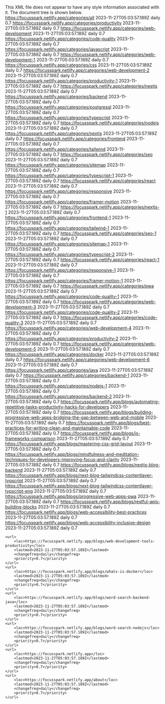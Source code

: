 This XML file does not appear to have any style information associated with it. The document tree is shown below.
<urlset xmlns="http://www.sitemaps.org/schemas/sitemap/0.9" xmlns:news="http://www.google.com/schemas/sitemap-news/0.9"
    xmlns:xhtml="http://www.w3.org/1999/xhtml" xmlns:mobile="http://www.google.com/schemas/sitemap-mobile/1.0"
    xmlns:image="http://www.google.com/schemas/sitemap-image/1.1"
    xmlns:video="http://www.google.com/schemas/sitemap-video/1.1">
    <url>
        <loc>https://focusspark.netlify.app/categories/all</loc>
        <lastmod>2023-11-27T05:03:57.189Z</lastmod>
        <changefreq>daily</changefreq>
        <priority>0.7</priority>
    </url>
    <url>
        <loc>https://focusspark.netlify.app/categories/productivity</loc>
        <lastmod>2023-11-27T05:03:57.189Z</lastmod>
        <changefreq>daily</changefreq>
        <priority>0.7</priority>
    </url>
    <url>
        <loc>https://focusspark.netlify.app/categories/web-development</loc>
        <lastmod>2023-11-27T05:03:57.189Z</lastmod>
        <changefreq>daily</changefreq>
        <priority>0.7</priority>
    </url>
    <url>
        <loc>https://focusspark.netlify.app/categories/code-quality</loc>
        <lastmod>2023-11-27T05:03:57.189Z</lastmod>
        <changefreq>daily</changefreq>
        <priority>0.7</priority>
    </url>
    <url>
        <loc>https://focusspark.netlify.app/categories/javascript</loc>
        <lastmod>2023-11-27T05:03:57.189Z</lastmod>
        <changefreq>daily</changefreq>
        <priority>0.7</priority>
    </url>
    <url>
        <loc>https://focusspark.netlify.app/categories/web-development-1</loc>
        <lastmod>2023-11-27T05:03:57.189Z</lastmod>
        <changefreq>daily</changefreq>
        <priority>0.7</priority>
    </url>
    <url>
        <loc>https://focusspark.netlify.app/categories/css</loc>
        <lastmod>2023-11-27T05:03:57.189Z</lastmod>
        <changefreq>daily</changefreq>
        <priority>0.7</priority>
    </url>
    <url>
        <loc>https://focusspark.netlify.app/categories/web-development-2</loc>
        <lastmod>2023-11-27T05:03:57.189Z</lastmod>
        <changefreq>daily</changefreq>
        <priority>0.7</priority>
    </url>
    <url>
        <loc>https://focusspark.netlify.app/categories/productivity-1</loc>
        <lastmod>2023-11-27T05:03:57.189Z</lastmod>
        <changefreq>daily</changefreq>
        <priority>0.7</priority>
    </url>
    <url>
        <loc>https://focusspark.netlify.app/categories/nestjs</loc>
        <lastmod>2023-11-27T05:03:57.189Z</lastmod>
        <changefreq>daily</changefreq>
        <priority>0.7</priority>
    </url>
    <url>
        <loc>https://focusspark.netlify.app/categories/backend</loc>
        <lastmod>2023-11-27T05:03:57.189Z</lastmod>
        <changefreq>daily</changefreq>
        <priority>0.7</priority>
    </url>
    <url>
        <loc>https://focusspark.netlify.app/categories/postgresql</loc>
        <lastmod>2023-11-27T05:03:57.189Z</lastmod>
        <changefreq>daily</changefreq>
        <priority>0.7</priority>
    </url>
    <url>
        <loc>https://focusspark.netlify.app/categories/typescript</loc>
        <lastmod>2023-11-27T05:03:57.189Z</lastmod>
        <changefreq>daily</changefreq>
        <priority>0.7</priority>
    </url>
    <url>
        <loc>https://focusspark.netlify.app/categories/nodejs</loc>
        <lastmod>2023-11-27T05:03:57.189Z</lastmod>
        <changefreq>daily</changefreq>
        <priority>0.7</priority>
    </url>
    <url>
        <loc>https://focusspark.netlify.app/categories/nextjs</loc>
        <lastmod>2023-11-27T05:03:57.189Z</lastmod>
        <changefreq>daily</changefreq>
        <priority>0.7</priority>
    </url>
    <url>
        <loc>https://focusspark.netlify.app/categories/frontend</loc>
        <lastmod>2023-11-27T05:03:57.189Z</lastmod>
        <changefreq>daily</changefreq>
        <priority>0.7</priority>
    </url>
    <url>
        <loc>https://focusspark.netlify.app/categories/tailwind</loc>
        <lastmod>2023-11-27T05:03:57.189Z</lastmod>
        <changefreq>daily</changefreq>
        <priority>0.7</priority>
    </url>
    <url>
        <loc>https://focusspark.netlify.app/categories/seo</loc>
        <lastmod>2023-11-27T05:03:57.189Z</lastmod>
        <changefreq>daily</changefreq>
        <priority>0.7</priority>
    </url>
    <url>
        <loc>https://focusspark.netlify.app/categories/sitemap</loc>
        <lastmod>2023-11-27T05:03:57.189Z</lastmod>
        <changefreq>daily</changefreq>
        <priority>0.7</priority>
    </url>
    <url>
        <loc>https://focusspark.netlify.app/categories/typescript-1</loc>
        <lastmod>2023-11-27T05:03:57.189Z</lastmod>
        <changefreq>daily</changefreq>
        <priority>0.7</priority>
    </url>
    <url>
        <loc>https://focusspark.netlify.app/categories/react</loc>
        <lastmod>2023-11-27T05:03:57.189Z</lastmod>
        <changefreq>daily</changefreq>
        <priority>0.7</priority>
    </url>
    <url>
        <loc>https://focusspark.netlify.app/categories/responsive</loc>
        <lastmod>2023-11-27T05:03:57.189Z</lastmod>
        <changefreq>daily</changefreq>
        <priority>0.7</priority>
    </url>
    <url>
        <loc>https://focusspark.netlify.app/categories/framer-motion</loc>
        <lastmod>2023-11-27T05:03:57.189Z</lastmod>
        <changefreq>daily</changefreq>
        <priority>0.7</priority>
    </url>
    <url>
        <loc>https://focusspark.netlify.app/categories/nextjs-1</loc>
        <lastmod>2023-11-27T05:03:57.189Z</lastmod>
        <changefreq>daily</changefreq>
        <priority>0.7</priority>
    </url>
    <url>
        <loc>https://focusspark.netlify.app/categories/frontend-1</loc>
        <lastmod>2023-11-27T05:03:57.189Z</lastmod>
        <changefreq>daily</changefreq>
        <priority>0.7</priority>
    </url>
    <url>
        <loc>https://focusspark.netlify.app/categories/tailwind-1</loc>
        <lastmod>2023-11-27T05:03:57.189Z</lastmod>
        <changefreq>daily</changefreq>
        <priority>0.7</priority>
    </url>
    <url>
        <loc>https://focusspark.netlify.app/categories/seo-1</loc>
        <lastmod>2023-11-27T05:03:57.189Z</lastmod>
        <changefreq>daily</changefreq>
        <priority>0.7</priority>
    </url>
    <url>
        <loc>https://focusspark.netlify.app/categories/sitemap-1</loc>
        <lastmod>2023-11-27T05:03:57.189Z</lastmod>
        <changefreq>daily</changefreq>
        <priority>0.7</priority>
    </url>
    <url>
        <loc>https://focusspark.netlify.app/categories/typescript-2</loc>
        <lastmod>2023-11-27T05:03:57.189Z</lastmod>
        <changefreq>daily</changefreq>
        <priority>0.7</priority>
    </url>
    <url>
        <loc>https://focusspark.netlify.app/categories/react-1</loc>
        <lastmod>2023-11-27T05:03:57.189Z</lastmod>
        <changefreq>daily</changefreq>
        <priority>0.7</priority>
    </url>
    <url>
        <loc>https://focusspark.netlify.app/categories/responsive-1</loc>
        <lastmod>2023-11-27T05:03:57.189Z</lastmod>
        <changefreq>daily</changefreq>
        <priority>0.7</priority>
    </url>
    <url>
        <loc>https://focusspark.netlify.app/categories/framer-motion-1</loc>
        <lastmod>2023-11-27T05:03:57.189Z</lastmod>
        <changefreq>daily</changefreq>
        <priority>0.7</priority>
    </url>
    <url>
        <loc>https://focusspark.netlify.app/categories/pwa</loc>
        <lastmod>2023-11-27T05:03:57.189Z</lastmod>
        <changefreq>daily</changefreq>
        <priority>0.7</priority>
    </url>
    <url>
        <loc>https://focusspark.netlify.app/categories/code-quality-1</loc>
        <lastmod>2023-11-27T05:03:57.189Z</lastmod>
        <changefreq>daily</changefreq>
        <priority>0.7</priority>
    </url>
    <url>
        <loc>https://focusspark.netlify.app/categories/web-development-3</loc>
        <lastmod>2023-11-27T05:03:57.189Z</lastmod>
        <changefreq>daily</changefreq>
        <priority>0.7</priority>
    </url>
    <url>
        <loc>https://focusspark.netlify.app/categories/code-quality-2</loc>
        <lastmod>2023-11-27T05:03:57.189Z</lastmod>
        <changefreq>daily</changefreq>
        <priority>0.7</priority>
    </url>
    <url>
        <loc>https://focusspark.netlify.app/categories/code-quality-3</loc>
        <lastmod>2023-11-27T05:03:57.189Z</lastmod>
        <changefreq>daily</changefreq>
        <priority>0.7</priority>
    </url>
    <url>
        <loc>https://focusspark.netlify.app/categories/web-development-4</loc>
        <lastmod>2023-11-27T05:03:57.189Z</lastmod>
        <changefreq>daily</changefreq>
        <priority>0.7</priority>
    </url>
    <url>
        <loc>https://focusspark.netlify.app/categories/productivity-2</loc>
        <lastmod>2023-11-27T05:03:57.189Z</lastmod>
        <changefreq>daily</changefreq>
        <priority>0.7</priority>
    </url>
    <url>
        <loc>https://focusspark.netlify.app/categories/web-development-5</loc>
        <lastmod>2023-11-27T05:03:57.189Z</lastmod>
        <changefreq>daily</changefreq>
        <priority>0.7</priority>
    </url>
    <url>
        <loc>https://focusspark.netlify.app/categories/docker</loc>
        <lastmod>2023-11-27T05:03:57.189Z</lastmod>
        <changefreq>daily</changefreq>
        <priority>0.7</priority>
    </url>
    <url>
        <loc>https://focusspark.netlify.app/categories/web-development-6</loc>
        <lastmod>2023-11-27T05:03:57.189Z</lastmod>
        <changefreq>daily</changefreq>
        <priority>0.7</priority>
    </url>
    <url>
        <loc>https://focusspark.netlify.app/categories/java</loc>
        <lastmod>2023-11-27T05:03:57.189Z</lastmod>
        <changefreq>daily</changefreq>
        <priority>0.7</priority>
    </url>
    <url>
        <loc>https://focusspark.netlify.app/categories/backend-1</loc>
        <lastmod>2023-11-27T05:03:57.189Z</lastmod>
        <changefreq>daily</changefreq>
        <priority>0.7</priority>
    </url>
    <url>
        <loc>https://focusspark.netlify.app/categories/nodejs-1</loc>
        <lastmod>2023-11-27T05:03:57.189Z</lastmod>
        <changefreq>daily</changefreq>
        <priority>0.7</priority>
    </url>
    <url>
        <loc>https://focusspark.netlify.app/categories/backend-2</loc>
        <lastmod>2023-11-27T05:03:57.189Z</lastmod>
        <changefreq>daily</changefreq>
        <priority>0.7</priority>
    </url>
    <url>
        <loc>https://focusspark.netlify.app/blogs/automating-repetitive-tasks-productivity-hacks-for-developers</loc>
        <lastmod>2023-11-27T05:03:57.189Z</lastmod>
        <changefreq>daily</changefreq>
        <priority>0.7</priority>
    </url>
    <url>
        <loc>https://focusspark.netlify.app/blogs/building-progressive-web-apps-bridging-the-gap-between-web-and-mobile
        </loc>
        <lastmod>2023-11-27T05:03:57.189Z</lastmod>
        <changefreq>daily</changefreq>
        <priority>0.7</priority>
    </url>
    <url>
        <loc>https://focusspark.netlify.app/blogs/best-practices-for-writing-clean-and-maintainable-code</loc>
        <lastmod>2023-11-27T05:03:57.189Z</lastmod>
        <changefreq>daily</changefreq>
        <priority>0.7</priority>
    </url>
    <url>
        <loc>https://focusspark.netlify.app/blogs/js-frameworks-comparison</loc>
        <lastmod>2023-11-27T05:03:57.189Z</lastmod>
        <changefreq>daily</changefreq>
        <priority>0.7</priority>
    </url>
    <url>
        <loc>https://focusspark.netlify.app/blogs/mastering-css-grid-layout</loc>
        <lastmod>2023-11-27T05:03:57.189Z</lastmod>
        <changefreq>daily</changefreq>
        <priority>0.7</priority>
    </url>
    <url>
        <loc>
            https://focusspark.netlify.app/blogs/mindfulness-and-meditation-techniques-for-developers-improving-focus-and-clarity
        </loc>
        <lastmod>2023-11-27T05:03:57.189Z</lastmod>
        <changefreq>daily</changefreq>
        <priority>0.7</priority>
    </url>
    <url>
        <loc>https://focusspark.netlify.app/blogs/nestjs-blog-backend</loc>
        <lastmod>2023-11-27T05:03:57.189Z</lastmod>
        <changefreq>daily</changefreq>
        <priority>0.7</priority>
    </url>
    <url>
        <loc>https://focusspark.netlify.app/blogs/next-blog-tailwindcss-contentlayer-typscript</loc>
        <lastmod>2023-11-27T05:03:57.189Z</lastmod>
        <changefreq>daily</changefreq>
        <priority>0.7</priority>
    </url>
    <url>
        <loc>https://focusspark.netlify.app/blogs/next-blog-tailwindcss-contentlayer-typscript-eng</loc>
        <lastmod>2023-11-27T05:03:57.189Z</lastmod>
        <changefreq>daily</changefreq>
        <priority>0.7</priority>
    </url>
    <url>
        <loc>https://focusspark.netlify.app/blogs/progressive-web-apps-pwa</loc>
        <lastmod>2023-11-27T05:03:57.189Z</lastmod>
        <changefreq>daily</changefreq>
        <priority>0.7</priority>
    </url>
    <url>
        <loc>https://focusspark.netlify.app/blogs/restful-apis-building-blocks</loc>
        <lastmod>2023-11-27T05:03:57.189Z</lastmod>
        <changefreq>daily</changefreq>
        <priority>0.7</priority>
    </url>
    <url>
        <loc>https://focusspark.netlify.app/blogs/web-accessibility-best-practices</loc>
        <lastmod>2023-11-27T05:03:57.189Z</lastmod>
        <changefreq>daily</changefreq>
        <priority>0.7</priority>
    </url>
    <url>
        <loc>https://focusspark.netlify.app/blogs/web-accessibility-inclusive-design</loc>
        <lastmod>2023-11-27T05:03:57.189Z</lastmod>
        <changefreq>daily</changefreq>
        <priority>0.7</priority>
    </url>

    <url>
        <loc>https://focusspark.netlify.app/blogs/web-development-tools-productivity</loc>
        <lastmod>2023-11-27T05:03:57.189Z</lastmod>
        <changefreq>daily</changefreq>
        <priority>0.7</priority>
    </url>
    <url>
        <loc>https://focusspark.netlify.app/blogs/whats-is-docker</loc>
        <lastmod>2023-11-27T05:03:57.189Z</lastmod>
        <changefreq>daily</changefreq>
        <priority>0.7</priority>
    </url>
    <url>
        <loc>https://focusspark.netlify.app/blogs/word-search-backend-java</loc>
        <lastmod>2023-11-27T05:03:57.189Z</lastmod>
        <changefreq>daily</changefreq>
        <priority>0.7</priority>
    </url>
    <url>
        <loc>https://focusspark.netlify.app/blogs/word-search-nodejs</loc>
        <lastmod>2023-11-27T05:03:57.189Z</lastmod>
        <changefreq>daily</changefreq>
        <priority>0.7</priority>
    </url>
    <url>
        <loc>https://focusspark.netlify.app</loc>
        <lastmod>2023-11-27T05:03:57.189Z</lastmod>
        <changefreq>daily</changefreq>
        <priority>0.7</priority>
    </url>
    <url>
        <loc>https://focusspark.netlify.app/about</loc>
        <lastmod>2023-11-27T05:03:57.189Z</lastmod>
        <changefreq>daily</changefreq>
        <priority>0.7</priority>
    </url>
</urlset>
